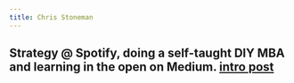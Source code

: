 ```yaml
---
title: Chris Stoneman
---
```


## Strategy @ Spotify, doing a self-taught DIY MBA and learning in the open on Medium. [intro post](https://chrisstoneman.medium.com/why-im-trying-a-diy-mba-why-i-need-your-help-e3b8a08e2ba6)
